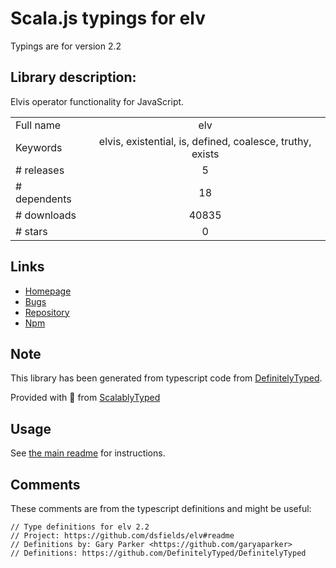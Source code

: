 
# Scala.js typings for elv

Typings are for version 2.2

## Library description:
Elvis operator functionality for JavaScript.

|                    |                 |
| ------------------ | :-------------: |
| Full name          | elv |
| Keywords           | elvis, existential, is, defined, coalesce, truthy, exists |
| # releases         | 5 |
| # dependents       | 18 |
| # downloads        | 40835 |
| # stars            | 0 |

## Links
- [Homepage](https://github.com/dsfields/elv#readme)
- [Bugs](https://github.com/dsfields/elv/issues)
- [Repository](https://github.com/dsfields/elv)
- [Npm](https://www.npmjs.com/package/elv)
    


## Note
This library has been generated from typescript code from [DefinitelyTyped](https://definitelytyped.org).

Provided with :purple_heart: from [ScalablyTyped](https://github.com/oyvindberg/ScalablyTyped)

## Usage
See [the main readme](../../readme.md) for instructions.

## Comments

These comments are from the typescript definitions and might be useful:
```
// Type definitions for elv 2.2
// Project: https://github.com/dsfields/elv#readme
// Definitions by: Gary Parker <https://github.com/garyaparker>
// Definitions: https://github.com/DefinitelyTyped/DefinitelyTyped

```

